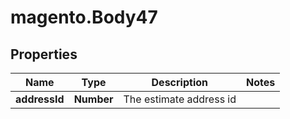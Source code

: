 # magento.Body47

## Properties
Name | Type | Description | Notes
------------ | ------------- | ------------- | -------------
**addressId** | **Number** | The estimate address id | 


